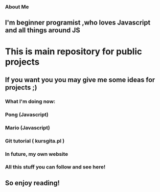 ### About Me
## I'm beginner programist ,who loves Javascript and all things around JS
# This is main repository for public projects
## If you want you you may give me some ideas for projects ;)
### What I'm doing now:
### Pong (Javascript)
### Mario (Javascript)
### Git tutorial ( kursgita.pl )
### In future, my own website
### All this stuff you can follow and see here! 
## So enjoy reading!